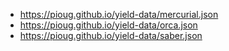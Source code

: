 - https://pioug.github.io/yield-data/mercurial.json
- https://pioug.github.io/yield-data/orca.json
- https://pioug.github.io/yield-data/saber.json
